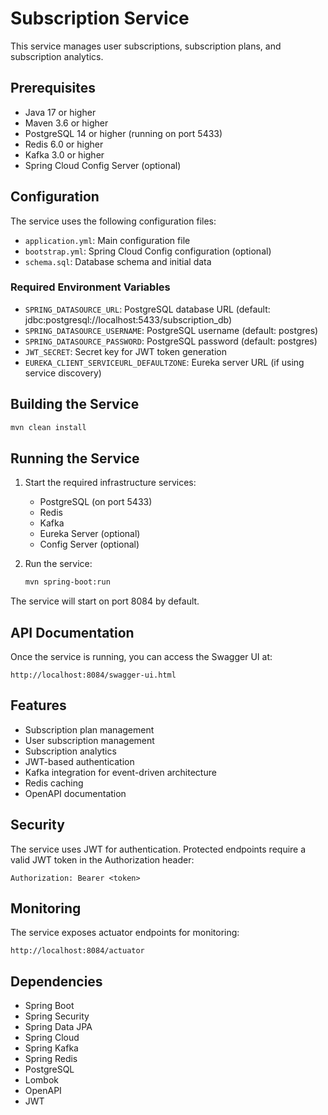 # Subscription Service

This service manages user subscriptions, subscription plans, and subscription analytics.

## Prerequisites

- Java 17 or higher
- Maven 3.6 or higher
- PostgreSQL 14 or higher (running on port 5433)
- Redis 6.0 or higher
- Kafka 3.0 or higher
- Spring Cloud Config Server (optional)

## Configuration

The service uses the following configuration files:

- `application.yml`: Main configuration file
- `bootstrap.yml`: Spring Cloud Config configuration (optional)
- `schema.sql`: Database schema and initial data

### Required Environment Variables

- `SPRING_DATASOURCE_URL`: PostgreSQL database URL (default: jdbc:postgresql://localhost:5433/subscription_db)
- `SPRING_DATASOURCE_USERNAME`: PostgreSQL username (default: postgres)
- `SPRING_DATASOURCE_PASSWORD`: PostgreSQL password (default: postgres)
- `JWT_SECRET`: Secret key for JWT token generation
- `EUREKA_CLIENT_SERVICEURL_DEFAULTZONE`: Eureka server URL (if using service discovery)

## Building the Service

```bash
mvn clean install
```

## Running the Service

1. Start the required infrastructure services:
   - PostgreSQL (on port 5433)
   - Redis
   - Kafka
   - Eureka Server (optional)
   - Config Server (optional)

2. Run the service:
   ```bash
   mvn spring-boot:run
   ```

The service will start on port 8084 by default.

## API Documentation

Once the service is running, you can access the Swagger UI at:
```
http://localhost:8084/swagger-ui.html
```

## Features

- Subscription plan management
- User subscription management
- Subscription analytics
- JWT-based authentication
- Kafka integration for event-driven architecture
- Redis caching
- OpenAPI documentation

## Security

The service uses JWT for authentication. Protected endpoints require a valid JWT token in the Authorization header:
```
Authorization: Bearer <token>
```

## Monitoring

The service exposes actuator endpoints for monitoring:
```
http://localhost:8084/actuator
```

## Dependencies

- Spring Boot
- Spring Security
- Spring Data JPA
- Spring Cloud
- Spring Kafka
- Spring Redis
- PostgreSQL
- Lombok
- OpenAPI
- JWT 